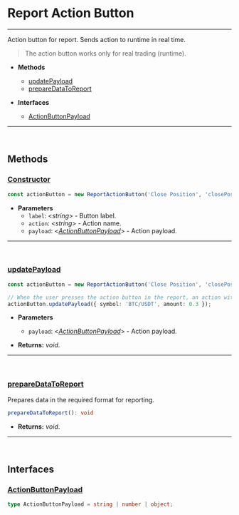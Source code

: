 # Report Action Button___Action button for report. Sends action to runtime in real time.> The action button works only for real trading (runtime).* **Methods**    - [updatePayload](#updatePayload)    - [prepareDataToReport](#prepareDataToReport)* **Interfaces**    - [ActionButtonPayload](#ActionButtonPayload)___<br>## Methods### [Constructor](#Constructor)```typescriptconst actionButton = new ReportActionButton('Close Position', 'closePosition', { symbol: 'BTC/USDT' });```* **Parameters**    - `label`: \<_string_> - Button label.    - `action`: \<_string_> - Action name.    - `payload`: \<_[ActionButtonPayload](#ActionButtonPayload)_> - Action payload.___<br>### [updatePayload](#updatePayload)```typescriptconst actionButton = new ReportActionButton('Close Position', 'closePosition', { symbol: 'BTC/USDT', amount: 0.1 });// When the user presses the action button in the report, an action with an updated payload will be sent to runtime.actionButton.updatePayload({ symbol: 'BTC/USDT', amount: 0.3 });```* **Parameters**    - `payload`: \<_[ActionButtonPayload](#ActionButtonPayload)_> - Action payload.* **Returns:** _void_.___<br>### [prepareDataToReport](#prepareDataToReport)Prepares data in the required format for reporting.```typescriptprepareDataToReport(): void```* **Returns:** _void_.___<br>## Interfaces### [ActionButtonPayload](#ActionButtonPayload)```typescripttype ActionButtonPayload = string | number | object;```<br>